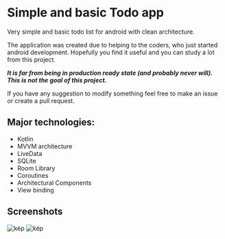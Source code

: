 # Simple and basic Todo app
Very simple and basic todo list for android with clean architecture.

The application was created due to helping to the coders, who just started android development. Hopefully you find it useful and you can study a lot from this project.

***It is far from being in production ready state (and probably never will). This is not the goal of this project.***

If you have any suggestion to modify something feel free to make an issue or create a pull request.

## Major technologies:
- Kotlin
- MVVM architecture
- LiveData
- SQLite
- Room Library
- Coroutines
- Architectural Components
- View binding

## Screenshots

![kép](https://user-images.githubusercontent.com/47295046/121549489-70203580-c9fd-11eb-8502-654588648bc2.png)
![kép](https://user-images.githubusercontent.com/47295046/121549862-c0979300-c9fd-11eb-9b7c-d8ff5ddd1b50.png)

